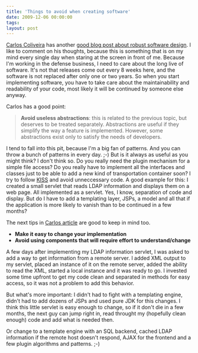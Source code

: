 ```yaml
---
title: 'Things to avoid when creating software'
date: 2009-12-06 00:00:00 
tags: 
layout: post
---
```

<span class="dropCap"><a href="http://coliveira.net/">C</a></span><a href="http://coliveira.net/">arlos Coliveira</a> has another <a href="http://coliveira.net/software/how-to-create-robust-software-designs/">good blog post about robust software design</a>. I like to comment on his thoughts, because this is something that is on my mind every single day when staring at the screen in front of me. Because I'm working in the defense business, I need to care about the long live of software. It's not that releases come out every 8 weeks here, and the software is not replaced after only one or two years. So when you start implementing software, you have to take care about the maintainability and readability of your code, most likely it will be continued by someone else anyway.

Carlos has a good point:
<blockquote class="posterous_medium_quote">
<strong>Avoid useless abstractions</strong>: this is related to the previous topic, but deserves to be treated separately. Abstractions are useful if they simplify the way a feature is implemented. However, some abstractions exist only to satisfy the needs of developers.</blockquote>

I tend to fall into this pit, because I'm a big fan of patterns. And you can throw a bunch of patterns in every day. ;-) But is it always as useful as you might think? I don't think so. Do you really need the plugin mechanism for a simple file access? Do you really have to implement all the interfaces and classes just to be able to add a new kind of transportation container soon? I try to follow <a href="http://en.wikipedia.org/wiki/KISS_principle">KISS</a> and avoid unneccessary code. A good example for this: I created a small servlet that reads LDAP information and displays them on a web page. All implemented as a servlet. Yes, I know, separation of code and display. But do I have to add a templating layer, JSPs, a model and all that if the application is more likely to vanish than to be continued in a few months?

The next tips in <a href="http://coliveira.net/software/how-to-create-robust-software-designs/">Carlos article</a> are good to keep in mind too.
<ul>
	<li><strong>Make it easy to change your implementation</strong></li>
	<li><strong>Avoid using components that will require effort to understand/change</strong></li>
</ul>
A few days after implementing my LDAP information servlet, I was asked to add a way to get information from a remote server. I added XML output to my servlet, placed an instance of it on the remote server, added the ability to read the XML, started a local instance and it was ready to go. I invested some time upfront to get my code clean and separated in methods for easy access, so it was not a problem to add this behavior.

But what's more important: I didn't had to fight with a templating engine, didn't had to add dozens of JSPs and used pure JDK for this changes. I think this little servlet is easy enough to change, so if it don't die in a few months, the next guy can jump right in, read throught my (hopefully clean enough) code and add what is needed then.

Or change to a template engine with an SQL backend, cached LDAP information if the remote host doesn't respond, AJAX for the frontend and a few plugin algorithms and patterns. ;-)
